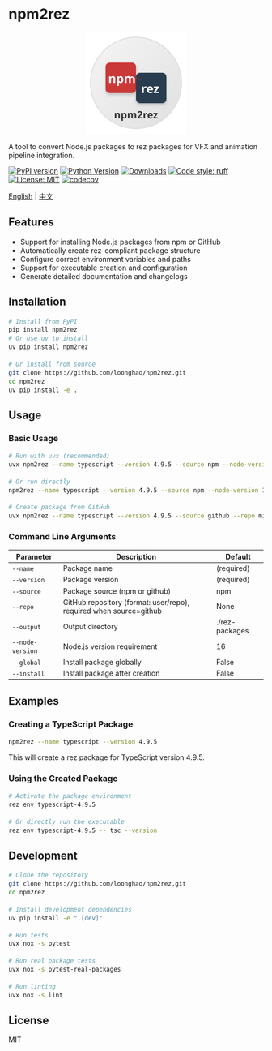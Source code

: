 # npm2rez

<div align="center">
    <img src="https://raw.githubusercontent.com/loonghao/npm2rez/master/logo.svg" alt="npm2rez Logo" width="200"/>
</div>

A tool to convert Node.js packages to rez packages for VFX and animation pipeline integration.

[![PyPI version](https://badge.fury.io/py/npm2rez.svg)](https://badge.fury.io/py/npm2rez)
[![Python Version](https://img.shields.io/pypi/pyversions/npm2rez.svg)](https://pypi.org/project/npm2rez/)
[![Downloads](https://static.pepy.tech/badge/npm2rez)](https://pepy.tech/project/npm2rez)
[![Code style: ruff](https://img.shields.io/badge/code%20style-ruff-000000.svg)](https://github.com/astral-sh/ruff)
[![License: MIT](https://img.shields.io/badge/License-MIT-yellow.svg)](https://opensource.org/licenses/MIT)
[![codecov](https://codecov.io/gh/loonghao/npm2rez/branch/master/graph/badge.svg)](https://codecov.io/gh/loonghao/npm2rez)

[English](README.md) | [中文](README_zh.md)

## Features

- Support for installing Node.js packages from npm or GitHub
- Automatically create rez-compliant package structure
- Configure correct environment variables and paths
- Support for executable creation and configuration
- Generate detailed documentation and changelogs

## Installation

```bash
# Install from PyPI
pip install npm2rez
# Or use uv to install
uv pip install npm2rez

# Or install from source
git clone https://github.com/loonghao/npm2rez.git
cd npm2rez
uv pip install -e .
```

## Usage

### Basic Usage

```bash
# Run with uvx (recommended)
uvx npm2rez --name typescript --version 4.9.5 --source npm --node-version 16.14.0

# Or run directly
npm2rez --name typescript --version 4.9.5 --source npm --node-version 16.14.0

# Create package from GitHub
uvx npm2rez --name typescript --version 4.9.5 --source github --repo microsoft/TypeScript
```

### Command Line Arguments

| Parameter | Description | Default |
|-----------|-------------|--------|
| `--name` | Package name | (required) |
| `--version` | Package version | (required) |
| `--source` | Package source (npm or github) | npm |
| `--repo` | GitHub repository (format: user/repo), required when source=github | None |
| `--output` | Output directory | ./rez-packages |
| `--node-version` | Node.js version requirement | 16 |
| `--global` | Install package globally | False |
| `--install` | Install package after creation | False |

## Examples

### Creating a TypeScript Package

```bash
npm2rez --name typescript --version 4.9.5
```

This will create a rez package for TypeScript version 4.9.5.

### Using the Created Package

```bash
# Activate the package environment
rez env typescript-4.9.5

# Or directly run the executable
rez env typescript-4.9.5 -- tsc --version
```

## Development

```bash
# Clone the repository
git clone https://github.com/loonghao/npm2rez.git
cd npm2rez

# Install development dependencies
uv pip install -e ".[dev]"

# Run tests
uvx nox -s pytest

# Run real package tests
uvx nox -s pytest-real-packages

# Run linting
uvx nox -s lint
```

## License

MIT
